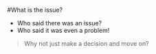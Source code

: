 <!SLIDE>

#What is the issue?

* Who said there was an issue? 
* Who said it was even a problem!

> Why  not just make a decision and move on?


